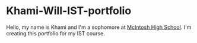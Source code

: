 # Khami-Will-IST-portfolio
Hello, my name is Khami and I'm a sophomore at [McIntosh High School](https://www.fcboe.org/mhs). I'm creating this portfolio for my IST course.
